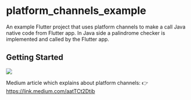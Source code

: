 # platform_channels_example

An example Flutter project that uses platform channels to make a call Java native code from Flutter app. In Java side a palindrome checker is implemented and called by the Flutter app.

## Getting Started
![](https://media.giphy.com/media/dJJ1Dek7KbhKUcvcQO/giphy.gif)

Medium article which explains about platform channels: 👉 https://link.medium.com/aatTCt2Dtib 
